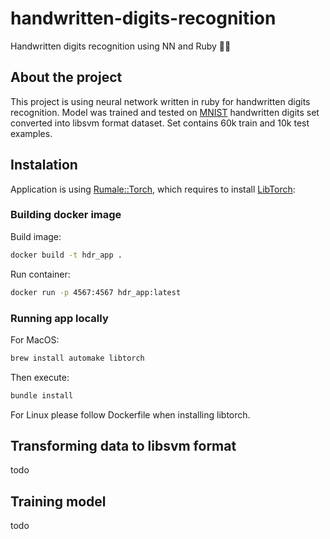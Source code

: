 # handwritten-digits-recognition
Handwritten digits recognition using NN and Ruby 🧠💎

## About the project
This project is using neural network written in ruby for handwritten digits recognition.
Model was trained and tested on [MNIST](http://yann.lecun.com/exdb/mnist/) handwritten digits set converted into libsvm format dataset.
Set contains 60k train and 10k test examples.

## Instalation
Application is using [Rumale::Torch](https://github.com/yoshoku/rumale-torch), which requires to install [LibTorch](https://github.com/ankane/torch.rb#libtorch-installation):

### Building docker image
Build image:
```bash
docker build -t hdr_app .
```
Run container:
```bash
docker run -p 4567:4567 hdr_app:latest
```
### Running app locally
For MacOS:

```bash
brew install automake libtorch
```
Then execute:
```bash
bundle install
```

For Linux please follow Dockerfile when installing libtorch.

## Transforming data to libsvm format
todo

## Training model
todo

